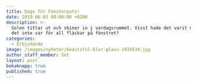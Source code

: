 ```yaml
---
title: Dags för Fönsterputs!
date: 2019-06-03 08:00:00 +0200
description: >-
  Solen tittar ut och skiner in i vardagsrummet. Visst hade det varit mysigt om
  det inte var för all fläckar på fönstret?
categories:
  - Erbjudande
image: /images/nyheter/beautiful-blur-glass-1934534.jpg
author_staff_member: Set
layout: post
bokaknapp: true
published: true
---
```


